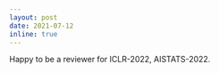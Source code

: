 ```yaml
---
layout: post
date: 2021-07-12 
inline: true
---
```


Happy to be a reviewer for ICLR-2022, AISTATS-2022.  

